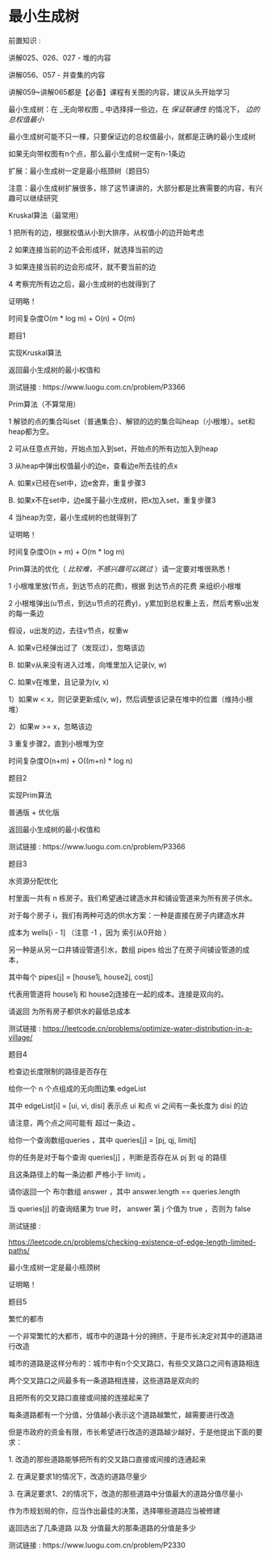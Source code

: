 # 最小生成树

前置知识 :

讲解025、026、027 \- 堆的内容

讲解056、057 \- 并查集的内容

讲解059~讲解065都是【必备】课程有关图的内容，建议从头开始学习

最小生成树：在  _无向带权图 _ 中选择择一些边，在  _保证联通性_  的情况下， _边的总权值最小_

最小生成树可能不只一棵，只要保证边的总权值最小，就都是正确的最小生成树

如果无向带权图有n个点，那么最小生成树一定有n\-1条边

扩展：最小生成树一定是最小瓶颈树（题目5）

注意：最小生成树扩展很多，除了这节课讲的，大部分都是比赛需要的内容，有兴趣可以继续研究

Kruskal算法（最常用）

1 把所有的边，根据权值从小到大排序，从权值小的边开始考虑

2 如果连接当前的边不会形成环，就选择当前的边

3 如果连接当前的边会形成环，就不要当前的边

4 考察完所有边之后，最小生成树的也就得到了

证明略！

时间复杂度O\(m \* log m\) \+ O\(n\) \+ O\(m\)

题目1

实现Kruskal算法

返回最小生成树的最小权值和

测试链接 : https://www\.luogu\.com\.cn/problem/P3366

Prim算法（不算常用）

1 解锁的点的集合叫set（普通集合）、解锁的边的集合叫heap（小根堆）。set和heap都为空。

2 可从任意点开始，开始点加入到set，开始点的所有边加入到heap

3 从heap中弹出权值最小的边e，查看边e所去往的点x

A\. 如果x已经在set中，边e舍弃，重复步骤3

B\. 如果x不在set中，边e属于最小生成树，把x加入set，重复步骤3

4 当heap为空，最小生成树的也就得到了

证明略！

时间复杂度O\(n \+ m\) \+ O\(m \* log m\)

Prim算法的优化（ _比较难，不感兴趣可以跳过_ ）请一定要对堆很熟悉！

1 小根堆里放\(节点，到达节点的花费\)，根据 到达节点的花费 来组织小根堆

2 小根堆弹出\(u节点，到达u节点的花费y\)，y累加到总权重上去，然后考察u出发的每一条边

假设，u出发的边，去往v节点，权重w

A\. 如果v已经弹出过了（发现过），忽略该边

B\. 如果v从来没有进入过堆，向堆里加入记录\(v\, w\)

C\. 如果v在堆里，且记录为\(v\, x\)

1）如果w < x，则记录更新成\(v\, w\)，然后调整该记录在堆中的位置（维持小根堆）

2）如果w >= x，忽略该边

3 重复步骤2，直到小根堆为空

时间复杂度O\(n\+m\) \+ O\(\(m\+n\) \* log n\)

题目2

实现Prim算法

普通版 \+ 优化版

返回最小生成树的最小权值和

测试链接 : https://www\.luogu\.com\.cn/problem/P3366

题目3

水资源分配优化

村里面一共有 n 栋房子。我们希望通过建造水井和铺设管道来为所有房子供水。

对于每个房子 i，我们有两种可选的供水方案：一种是直接在房子内建造水井

成本为 wells\[i \- 1\] （注意 \-1 ，因为 索引从0开始 ）

另一种是从另一口井铺设管道引水，数组 pipes 给出了在房子间铺设管道的成本，

其中每个 pipes\[j\] = \[house1j\, house2j\, costj\]

代表用管道将 house1j 和 house2j连接在一起的成本。连接是双向的。

请返回 为所有房子都供水的最低总成本

测试链接 : [https://leetcode\.cn/problems/optimize\-water\-distribution\-in\-a\-village/](https://leetcode.cn/problems/optimize-water-distribution-in-a-village/)

题目4

检查边长度限制的路径是否存在

给你一个 n 个点组成的无向图边集 edgeList

其中 edgeList\[i\] = \[ui\, vi\, disi\] 表示点 ui 和点 vi 之间有一条长度为 disi 的边

请注意，两个点之间可能有 超过一条边 。

给你一个查询数组queries ，其中 queries\[j\] = \[pj\, qj\, limitj\]

你的任务是对于每个查询 queries\[j\] ，判断是否存在从 pj 到 qj 的路径

且这条路径上的每一条边都 严格小于 limitj 。

请你返回一个 布尔数组 answer ，其中 answer\.length == queries\.length

当 queries\[j\] 的查询结果为 true 时， answer 第 j 个值为 true ，否则为 false

测试链接 :

[https://leetcode\.cn/problems/checking\-existence\-of\-edge\-length\-limited\-paths/](https://leetcode.cn/problems/checking-existence-of-edge-length-limited-paths/)

最小生成树一定是最小瓶颈树

证明略！

题目5

繁忙的都市

一个非常繁忙的大都市，城市中的道路十分的拥挤，于是市长决定对其中的道路进行改造

城市的道路是这样分布的：城市中有n个交叉路口，有些交叉路口之间有道路相连

两个交叉路口之间最多有一条道路相连接，这些道路是双向的

且把所有的交叉路口直接或间接的连接起来了

每条道路都有一个分值，分值越小表示这个道路越繁忙，越需要进行改造

但是市政府的资金有限，市长希望进行改造的道路越少越好，于是他提出下面的要求：

1\. 改造的那些道路能够把所有的交叉路口直接或间接的连通起来

2\. 在满足要求1的情况下，改造的道路尽量少

3\. 在满足要求1、2的情况下，改造的那些道路中分值最大的道路分值尽量小

作为市规划局的你，应当作出最佳的决策，选择哪些道路应当被修建

返回选出了几条道路 以及 分值最大的那条道路的分值是多少

测试链接 : https://www\.luogu\.com\.cn/problem/P2330

